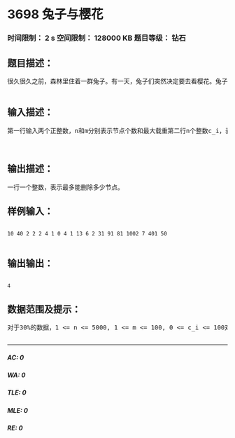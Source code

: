 # 3698 兔子与樱花   
### 时间限制： 2 s     空间限制： 128000 KB     题目等级： 钻石  
## 题目描述：  

<pre>
很久很久之前，森林里住着一群兔子。有一天，兔子们突然决定要去看樱花。兔子们所在森林里的樱花树很特殊。樱花树由n个树枝分叉点组成，编号从0到n-1，这n个分叉点由n-1个树枝连接，我们可以把它看成一个有根树结构，其中0号节点是根节点。这个树的每个节点上都会有一些樱花，其中第i个节点有c_i朵樱花。樱花树的每一个节点都有最大的载重m，对于每一个节点i，它的儿子节点的个数和i节点上樱花个数之和不能超过m，即son(i) + c_i <= m，其中son(i)表示i的儿子的个数，如果i为叶子节点，则son(i) = 0现在兔子们觉得樱花树上节点太多，希望去掉一些节点。当一个节点被去掉之后，这个节点上的樱花和它的儿子节点都被连到删掉节点的父节点上。如果父节点也被删除，那么就会继续向上连接，直到第一个没有被删除的节点为止。现在兔子们希望计算在不违背最大载重的情况下，最多能删除多少节点。注意根节点不能被删除，被删除的节点不被计入载重。   

</pre>
  
  
## 输入描述：  

<pre>
第一行输入两个正整数，n和m分别表示节点个数和最大载重第二行n个整数c_i，表示第i个节点上的樱花个数接下来n行，每行第一个数k_i表示这个节点的儿子个数，接下来k_i个整数表示这个节点儿子的编号  
  

</pre>
  
  
## 输出描述：  

<pre>
一行一个整数，表示最多能删除多少节点。
</pre>
  
  
## 样例输入：  

<pre><code>
10 40 2 2 2 4 1 0 4 1 13 6 2 31 91 81 1002 7 401 50  

</code></pre>
  
  
## 输出输出：  

<pre><code>
4
</code></pre>
  
  
## 数据范围及提示：  

<pre>
对于30%的数据，1 <= n <= 5000, 1 <= m <= 100, 0 <= c_i <= 100对于70%的数据，1 <= n <= 200000, 1 <= m <= 2000, 0 <= c_i <= 1000对于100%的数据，1 <= n <= 2000000, 1 <= m <= 100000, 0 <= c_i <= 1000数据保证初始时，每个节点樱花数与儿子节点个数之和大于0且不超过m  

</pre>
  
  
***  

##### AC: 0  
##### WA: 0  
##### TLE: 0  
##### MLE: 0  
##### RE: 0  
